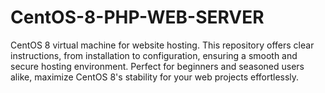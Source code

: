 # CentOS-8-PHP-WEB-SERVER
CentOS 8 virtual machine for website hosting. This repository offers clear instructions, from installation to configuration, ensuring a smooth and secure hosting environment. Perfect for beginners and seasoned users alike, maximize CentOS 8's stability for your web projects effortlessly.
